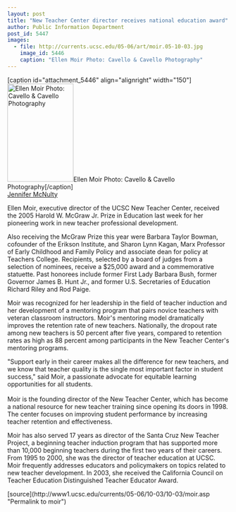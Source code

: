 ```yaml
---
layout: post
title: "New Teacher Center director receives national education award"
author: Public Information Department
post_id: 5447
images:
  - file: http://currents.ucsc.edu/05-06/art/moir.05-10-03.jpg
    image_id: 5446
    caption: "Ellen Moir Photo: Cavello & Cavello Photography"
---
```


[caption id="attachment_5446" align="alignright" width="150"]<a href="http://localhost/mysite/wp-content/uploads/2005/09/moir.05-10-03.jpg"><img class="size-full wp-image-5446" src="http://localhost/mysite/wp-content/uploads/2005/09/moir.05-10-03.jpg" alt="Ellen Moir Photo: Cavello & Cavello Photography" width="150" height="222" /></a>Ellen Moir Photo: Cavello & Cavello Photography[/caption]
<a name="content" id="content"></a><br>
<a href="mailto:jmcnulty@ucsc.edu">Jennifer McNulty</a>
<p>
  Ellen Moir, executive director of the UCSC New Teacher Center, received the 2005 Harold W. McGraw Jr. Prize in Education last week for her pioneering work in new teacher professional development.
</p>
<p>
  Also receiving the McGraw Prize this year were Barbara Taylor Bowman, cofounder of the Erikson Institute, and Sharon Lynn Kagan, Marx Professor of Early Childhood and Family Policy and associate dean for policy at Teachers College. Recipients, selected by a board of judges from a selection of nominees, receive a $25,000 award and a commemorative statuette. Past honorees include former First Lady Barbara Bush, former Governor James B. Hunt Jr., and former U.S. Secretaries of Education Richard Riley and Rod Paige.
</p>
<p>
  Moir was recognized for her leadership in the field of teacher induction and her development of a mentoring program that pairs novice teachers with veteran classroom instructors. Moir's mentoring model dramatically improves the retention rate of new teachers. Nationally, the dropout rate among new teachers is 50 percent after five years, compared to retention rates as high as 88 percent among participants in the New Teacher Center's mentoring programs.
</p>
<p>
  "Support early in their career makes all the difference for new teachers, and we know that teacher quality is the single most important factor in student success," said Moir, a passionate advocate for equitable learning opportunities for all students.<br>
  <br>
  Moir is the founding director of the New Teacher Center, which has become a national resource for new teacher training since opening its doors in 1998. The center focuses on improving student performance by increasing teacher retention and effectiveness.
</p>
<p>
  Moir has also served 17 years as director of the Santa Cruz New Teacher Project, a beginning teacher induction program that has supported more than 10,000 beginning teachers during the first two years of their careers. From 1995 to 2000, she was the director of teacher education at UCSC. Moir frequently addresses educators and policymakers on topics related to new teacher development. In 2003, she received the California Council on Teacher Education Distinguished Teacher Educator Award.
</p>
<form>
  <input name="t1" size="-1" type="hidden">
</form>




</p>
[source](http://www1.ucsc.edu/currents/05-06/10-03/10-03/moir.asp "Permalink to moir")
